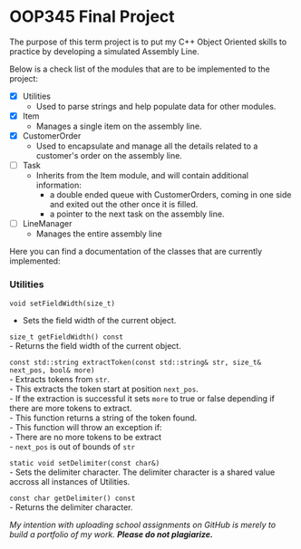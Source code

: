 # OOP345 Final Project

The purpose of this term project is to put my C++ Object Oriented skills to practice by developing a simulated Assembly Line.

Below is a check list of the modules that are to be implemented to the project:
- [x] Utilities
    - Used to parse strings and help populate data for other modules.
- [x] Item
    - Manages a single item on the assembly line.
- [x] CustomerOrder
    - Used to encapsulate and manage all the details related to a customer's order on the assembly line.
- [ ] Task
    - Inherits from the Item module, and will contain additional information:
        - a double ended queue with CustomerOrders, coming in one side and exited out the other once it is filled.
        - a pointer to the next task on the assembly line.
- [ ] LineManager
    - Manages the entire assembly line

Here you can find a documentation of the classes that are currently implemented:

### Utilities
```void setFieldWidth(size_t)```  
    <ul><li>Sets the field width of the current object.</li></ul>

 ```size_t getFieldWidth() const```  
    - Returns the field width of the current object.

```const std::string extractToken(const std::string& str, size_t& next_pos, bool& more)```  
    - Extracts tokens from `str`.  
    - This extracts the token start at position `next_pos`.  
    - If the extraction is successful it sets `more` to true or false depending if there are more tokens to extract.  
    - This function returns a string of the token found.  
    - This function will throw an exception if:  
        - There are no more tokens to be extract  
        - `next_pos` is out of bounds of `str`

```static void setDelimiter(const char&)```  
    - Sets the delimiter character. The delimiter character is a shared value accross all instances of Utilities.

```const char getDelimiter() const```  
    - Returns the delimiter character.

*My intention with uploading school assignments on GitHub is merely to build a portfolio of my work.* **_Please do not plagiarize._**